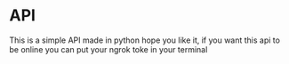 # API

This is a simple API made in python hope you like it, if you want this api to be online you can put your ngrok toke in your terminal 
